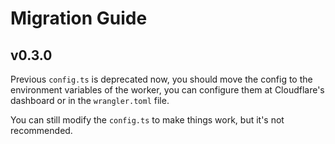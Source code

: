 # Migration Guide

## v0.3.0

Previous `config.ts` is deprecated now, you should move the config to the environment variables of the worker, you can configure them at Cloudflare's dashboard or in the `wrangler.toml` file.

You can still modify the `config.ts` to make things work, but it's not recommended.
